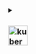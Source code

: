 <details>
 <summary><h3></a> <a href="https://kubernetes.io" target="_blank" rel="noreferrer">
<img src="https://www.vectorlogo.zone/logos/kubernetes/kubernetes-icon.svg" alt="kubernetes" width="40" height="40"/></h3></summary>


Kubernetes is an open-source container orchestration platform that automates the deployment, scaling, 
and management of containerized applications. It was originally developed by Google and is now maintained by the Cloud Native Computing Foundation (CNCF). 
Kubernetes is designed to be highly scalable and resilient, making it an ideal platform for deploying and managing modern, cloud-native applications.

At the core of Kubernetes is the concept of a cluster, which consists of one or more nodes that run containerized applications. 
Each node runs a container runtime, such as Docker, and communicates with a Kubernetes control plane to coordinate the deployment and management of applications.

Kubernetes uses a declarative approach to application management, which means that you specify the desired state of the system, 
and Kubernetes takes care of making sure that the current state matches the desired state. This is achieved using Kubernetes objects, 
which are defined in YAML files and describe the desired state of the system.

Here's an example YAML file that defines a simple deployment in Kubernetes:
<pre class="code-block">
apiVersion: apps/v1
kind: Deployment
metadata:
  name: nginx-deployment
spec:
  replicas: 3
  selector:
    matchLabels:
      app: nginx
  template:
    metadata:
      labels:
        app: nginx
    spec:
      containers:
      - name: nginx
        image: nginx:latest
        ports:
        - containerPort: 80
</pre>





This YAML file defines a deployment called nginx-deployment that specifies that three replicas of the nginx container should be running at all times. 
The selector field specifies how the replicas should be selected, and the template field specifies the details of the container specification.

Kubernetes also provides a web-based dashboard that makes it easy to monitor and manage your cluster. Here's a screenshot of the Kubernetes dashboard:

![image](https://user-images.githubusercontent.com/89149327/223513833-43b5ace5-9521-4976-94db-45c57d6864d3.png)


The dashboard provides an overview of your cluster and allows you to drill down into individual objects, such as deployments, pods, and services. 
You can also use the dashboard to perform common tasks, such as scaling up or down your deployments, updating your applications, and monitoring your cluster health.
